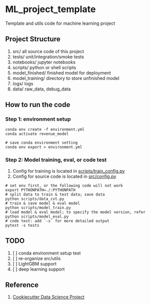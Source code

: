 # ML_project_template
Template and utils code for machine learning project

## Project Structure
1. src/ all source code of this project 
2. tests/ unit/integration/smoke tests
3. notebooks/ jupyter notebooks 
4. scripts/ python or shell scripts
5. model_finished/ finished model for deployment
6. model_training/ directory to store unfinished model
7. logs/ logs 
8. data/ raw_data, debug_data


## How to run the code

### Step 1: environment setup
```shell script
conda env create -f environment.yml
conda activate revenue_model

# save conda environment setting
conda env export > environment.yml
```
### Step 2: Model training, eval, or code test

1. Config for training is located in [scripts/train_config.py](scripts/train_config.py)
2. Config for source code is located in [src/config.py](src/config.py)

```shell script
# set env first, or the following code will not work
export PYTHONPATH=./:PYTHONPATH
# split data to train & test data; save data
python scripts/data_cvt.py
# train & save model & eval model
python scripts/model_train.py
# load model & eval model; to specify the model version, refer 
python scripts/model_eval.py 
# code test: add `-s` for more detailed output
pytest -s tests
```

## TODO

1. [ ] conda environment setup test
2. [ ] re-organize src/utils
3. [ ] LightGBM support
4. [ ] deep learning support



## Reference 

1. [Cookiecutter Data Science Project](https://drivendata.github.io/cookiecutter-data-science/)
